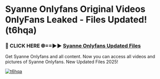 # Syanne Onlyfans Original Videos 0nlyFans Leaked - Files Updated! (t6hqa)

<h3>🔴 CLICK HERE 🌐==►► <a href="https://tinyurl.com/2m67pmp6" rel="nofollow">Syanne Onlyfans Updated Files</a></h3>

Get Syanne Onlyfans and all content. Now you can access all videos and pictures of Syanne Onlyfans. New Updated Files 2025!

[![t6hqa](https://i.imgur.com/H4QAA4z.gif)](https://tinyurl.com/2m67pmp6)